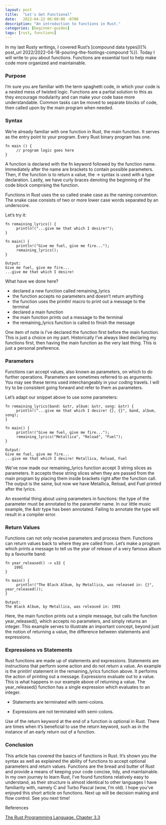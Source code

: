 ```yaml
---
layout: post
title:  "Let's Get Functional"
date:   2022-04-22 06:00:00 -0700
description: "An introduction to functions in Rust."
categories: [beginner-guides]
tags: [rust, functions]
---
```


In my last Rusty writings, I covered Rust’s [compound data types]({% post_url 2022/2022-04-18-pouring-the-footings-compound %}). Today I will write to you about functions. Functions are essential tool to help make code more organized and maintainable.

<!--more-->

### Purpose

I’m sure you are familiar with the term spaghetti code, in which your code is a nested mess of twisted logic. Functions are a partial solution to this as they encourage modularity and can make your code base more understandable. Common tasks can be moved to separate blocks of code, then called upon by the main program when needed.

### Syntax

We’re already familiar with one function in Rust, the main function. It serves as the entry point to your program. Every Rust binary program has one.

```
fn main () {
     // program logic goes here
}
```

A function is declared with the fn keyword followed by the function name. Immediately after the name are brackets to contain possible parameters. Then, if the function is to return a value, the → syntax is used with a type declaration. Lastly, we have curly braces denoting the beginning of the code block comprising the function.

Functions in Rust uses the so called snake case as the naming convention. The snake case consists of two or more lower case words separated by an underscore.

Let’s try it:

```
fn remaining_lyrics() {
     println!("...give me that which I desire!");
}

fn main() {
     println!("Give me fuel, give me fire...");
     remaining_lyrics();
}

Output:
Give me fuel, give me fire...
...give me that which I desire!
```

What have we done here?

- declared a new function called remaining_lyrics
- the function accepts no parameters and doesn’t return anything
- the function uses the println! macro to print out a message to the terminal
- declared a main function
- the main function prints out a message to the terminal
- the remaining_lyrics function is called to finish the message

One item of note is I’ve declared the function first before the main function. This is just a choice on my part. Historically I’ve always liked declaring my functions first, then having the main function as the very last thing. This is just a personal preference.

### Parameters

Functions can accept values, also known as parameters, on which to do further operations. Parameters are sometimes referred to as arguments. You may see these terms used interchangeably in your coding travels. I will try to be consistent going forward and refer to them as parameters.

Let’s adapt our snippet above to use some parameters:

```
fn remaining_lyrics(band: &str, album: &str, song: &str) {
     println!("...give me that which I desire! {}, {}", band, album, song);
}

fn main() {
     println!("Give me fuel, give me fire...");
     remaining_lyrics("Metallica", "Reload", "Fuel");
}

Output:
Give me fuel, give me fire...
...give me that which I desire! Metallica, Reload, Fuel
```

We’ve now made our remaining_lyrics function accept 3 string slices as parameters. It accepts these string slices when they are passed from the main program by placing them inside brackets right after the function call. The output is the same, but now we have Metallica, Reload, and Fuel printed after the lyrics.

An essential thing about using parameters in functions: the type of the parameter must be annotated to the parameter name. In our little music example, the &str type has been annotated. Failing to annotate the type will result in a compiler error.

### Return Values

Functions can not only receive parameters and process them. Functions can return values back to where they are called from. Let’s make a program which prints a message to tell us the year of release of a very famous album by a favourite band:

```
fn year_released() -> u32 {
    1991
}

fn main() {
     println!("The Black Album, by Metallica, was released in: {}",     year_released());
}

Output:
The Black Album, by Metallica, was released in: 1991
```

Here, the main function prints out a simple message, but calls the function year_released(), which accepts no parameters, and simply returns an integer. This example serves to illustrate an important concept, beyond just the notion of returning a value, the difference between statements and expressions.

### Expressions vs Statements

Rust functions are made up of statements and expressions. Statements are instructions that perform some action and do not return a value. An example is the println! statement in the remaining_lyrics function above. It performs the action of printing out a message. Expressions evaluate out to a value. This is what happens in our example above of returning a value. The year_released() function has a single expression which evaluates to an integer.

- Statements are terminated with semi-colons.

- Expressions are not terminated with semi-colons.

Use of the return keyword at the end of a function is optional in Rust. There are times when it’s beneficial to use the return keyword, such as in the instance of an early return out of a function.

### Conclusion

This article has covered the basics of functions in Rust. It’s shown you the syntax as well as explained the ability of functions to accept optional parameters and return values. Functions are the bread and butter of Rust and provide a means of keeping your code concise, tidy, and maintainable. In my own journey to learn Rust, I’ve found functions relatively easy to understand, as their structure is almost identical to other languages I have familiarity with, namely C and Turbo Pascal (wow, I’m old). I hope you’ve enjoyed this short article on functions. Next up will be decision making and flow control. See you next time!

References

[The Rust Programming Language, Chapter 3.3](https://doc.rust-lang.org/book/ch03-03-how-functions-work.html)
